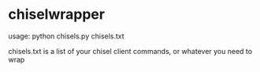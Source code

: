 # chiselwrapper


usage: python chisels.py chisels.txt


chisels.txt is a list of your chisel client commands, or whatever you need to wrap
